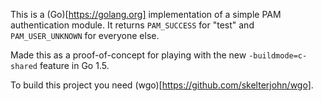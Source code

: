 This is a (Go)[https://golang.org] implementation of a simple PAM authentication
module. It returns `PAM_SUCCESS` for "test" and `PAM_USER_UNKNOWN` for everyone else.

Made this as a proof-of-concept for playing with the new `-buildmode=c-shared`
feature in Go 1.5.

To build this project you need (wgo)[https://github.com/skelterjohn/wgo].
